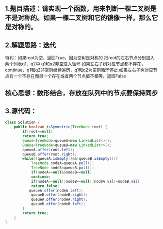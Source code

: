 ## 1.题目描述：请实现一个函数，用来判断一棵二叉树是不是对称的。如果一棵二叉树和它的镜像一样，那么它是对称的。

## 2.解题思路：迭代
特判：如果root为空，返回True，因为空树是对称的
把root的左右节点分别加入两个列表q1、q2中
q1和q2非空进入循环
如果左右子树对应节点都不存在，continue，q1和q2非空则继续遍历，q1和q2为空则循环停止
如果左右子树对应节点有一个不存在而另一个存在或者两个节点值不相等，返回False

## 核心思想：数形结合，存放在队列中的节点要保持同步

## 3.源代码：
```java
class Solution {
    public boolean isSymmetric(TreeNode root) {
        if(root==null)
        return true;
        Queue<TreeNode>queueA=new LinkedList<>();
        Queue<TreeNode>queueB=new LinkedList<>();
        queueA.offer(root.left);
        queueB.offer(root.right);
        while(!queueA.isEmpty()&&!queueB.isEmpty()){
            TreeNode nodeA=queueA.poll();
            TreeNode nodeB=queueB.poll();
            if(nodeA==null&&nodeB==null)
            continue;
            if(nodeA==null||nodeB==null||nodeA.val!=nodeB.val)
            return false;
           queueA.offer(nodeA.left);
            queueB.offer(nodeB.right);
            queueA.offer(nodeA.right);
            queueB.offer(nodeB.left);
        }
        return true;
    }
}
```


